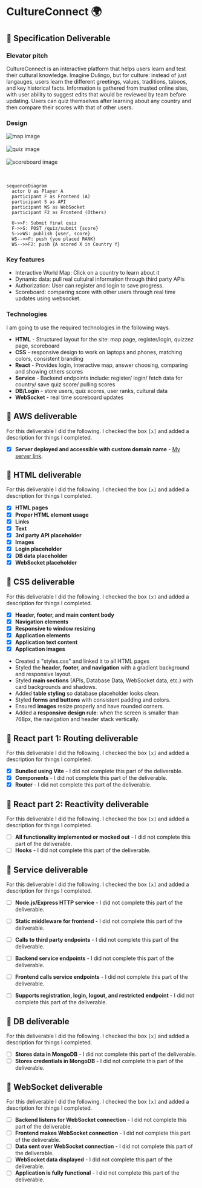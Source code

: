 # CultureConnect 🌍


## 🚀 Specification Deliverable

### Elevator pitch

CultureConnect is an interactive platform that helps users learn and test their cultural knowledge. Imagine Dulingo, but for culture: instead of just langauges, users learn the different greetings, values, traditions, taboos, and key historical facts. Information is gathered from trusted online sites, with user ability to suggest edits that would be reviewed by team before updating. Users can quiz themselves after learning about any country and then compare their scores with that of other users.

### Design

![map image](images/map.png)
<br>
<br>
![quiz image](images/quiz.png)
<br>
<br>
![scoreboard image](images/scoreboard.png)
<br>
<br>
<br>

```mermaid
sequenceDiagram
  actor U as Player A
  participant F as Frontend (A)
  participant S as API
  participant WS as WebSocket
  participant F2 as Frontend (Others)

  U->>F: Submit final quiz
  F->>S: POST /quiz/submit {score}
  S->>WS: publish {user, score}
  WS-->>F: push {you placed RANK}
  WS-->>F2: push {A scored X in Country Y}
```

### Key features

- Interactive World Map: Click on a country to learn about it
- Dynamic data: pull real cultulral information through third party APIs
- Authorization: User can register and login to save progress.
- Scoreboard: comparing score with other users through real time updates using websocket.

### Technologies

I am going to use the required technologies in the following ways.

- **HTML** - Structured layout for the site: map page, register/login, quizzez page, scoreboard
- **CSS** - responsive design to work on laptops and phones, matching colors, consistent branding
- **React** - Provides login, interactive map, answer choosing, comparing and showing others scores
- **Service** - Backend endpoints include: register/ login/ fetch data for country/ save quiz score/ pulling scores
- **DB/Login** - store users, quiz scores, user ranks, cultural data
- **WebSocket** - real time scoreboard updates

## 🚀 AWS deliverable

For this deliverable I did the following. I checked the box `[x]` and added a description for things I completed.

- [x] **Server deployed and accessible with custom domain name** - [My server link](https://yourdomainnamehere.click).

## 🚀 HTML deliverable

For this deliverable I did the following. I checked the box `[x]` and added a description for things I completed.

- [x] **HTML pages** 
- [x] **Proper HTML element usage**
- [x] **Links**
- [x] **Text**
- [x] **3rd party API placeholder** 
- [x] **Images**
- [x] **Login placeholder**
- [x] **DB data placeholder**
- [x] **WebSocket placeholder** 

## 🚀 CSS deliverable

For this deliverable I did the following. I checked the box `[x]` and added a description for things I completed.

- [x] **Header, footer, and main content body** 
- [x] **Navigation elements** 
- [x] **Responsive to window resizing**
- [x] **Application elements**
- [x] **Application text content**
- [x] **Application images**

- Created a "styles.css" and linked it to all HTML pages
- Styled the **header, footer, and navigation** with a gradient background and responsive layout.  
- Styled **main sections** (APIs, Database Data, WebSocket data, etc.) with card backgrounds and shadows.  
- Added **table styling** so database placeholder looks clean.  
- Styled **forms and buttons** with consistent padding and colors.  
- Ensured **images** resize properly and have rounded corners.  
- Added a **responsive design rule**: when the screen is smaller than 768px, the navigation and header stack vertically.  

## 🚀 React part 1: Routing deliverable

For this deliverable I did the following. I checked the box `[x]` and added a description for things I completed.

- [x] **Bundled using Vite** - I did not complete this part of the deliverable.
- [x] **Components** - I did not complete this part of the deliverable.
- [x] **Router** - I did not complete this part of the deliverable.

## 🚀 React part 2: Reactivity deliverable

For this deliverable I did the following. I checked the box `[x]` and added a description for things I completed.

- [ ] **All functionality implemented or mocked out** - I did not complete this part of the deliverable.
- [ ] **Hooks** - I did not complete this part of the deliverable.

## 🚀 Service deliverable

For this deliverable I did the following. I checked the box `[x]` and added a description for things I completed.

- [ ] **Node.js/Express HTTP service** - I did not complete this part of the deliverable.
- [ ] **Static middleware for frontend** - I did not complete this part of the deliverable.
- [ ] **Calls to third party endpoints** - I did not complete this part of the deliverable.
- [ ] **Backend service endpoints** - I did not complete this part of the deliverable.
- [ ] **Frontend calls service endpoints** - I did not complete this part of the deliverable.
- [ ] **Supports registration, login, logout, and restricted endpoint** - I did not complete this part of the deliverable.


## 🚀 DB deliverable

For this deliverable I did the following. I checked the box `[x]` and added a description for things I completed.

- [ ] **Stores data in MongoDB** - I did not complete this part of the deliverable.
- [ ] **Stores credentials in MongoDB** - I did not complete this part of the deliverable.

## 🚀 WebSocket deliverable

For this deliverable I did the following. I checked the box `[x]` and added a description for things I completed.

- [ ] **Backend listens for WebSocket connection** - I did not complete this part of the deliverable.
- [ ] **Frontend makes WebSocket connection** - I did not complete this part of the deliverable.
- [ ] **Data sent over WebSocket connection** - I did not complete this part of the deliverable.
- [ ] **WebSocket data displayed** - I did not complete this part of the deliverable.
- [ ] **Application is fully functional** - I did not complete this part of the deliverable.
